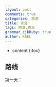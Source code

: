 ```yaml
---
layout: post
comments: true
categories: 旅游
title: 青岛
tags: 旅游,青岛
grammar_cjkRuby: true
author: KAEL
---
```


* content
{:toc}

## 路线

第一天：

